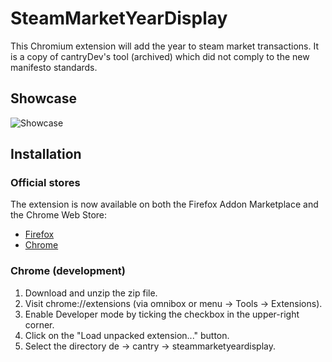 # SteamMarketYearDisplay

This Chromium extension will add the year to steam market transactions. It is a copy of cantryDev's tool (archived) which did not comply to the new manifesto standards.

## Showcase

<img alt="Showcase" src="https://github.com/ThePiep/SteamMarketYearDisplay2/blob/master/Showcase.jpg?raw=true">

## Installation

### Official stores

The extension is now available on both the Firefox Addon Marketplace and the Chrome Web Store:

- [Firefox](https://addons.mozilla.org/nl/firefox/addon/steammarketyeardisplay2/)
- [Chrome](https://chromewebstore.google.com/detail/steammarketyeardisplay/eodnocmopkljajiehcondpbeloaopooj)

### Chrome (development)

1. Download and unzip the zip file.
2. Visit chrome://extensions (via omnibox or menu -> Tools -> Extensions).
3. Enable Developer mode by ticking the checkbox in the upper-right corner.
4. Click on the "Load unpacked extension..." button.
5. Select the directory de -> cantry -> steammarketyeardisplay.
